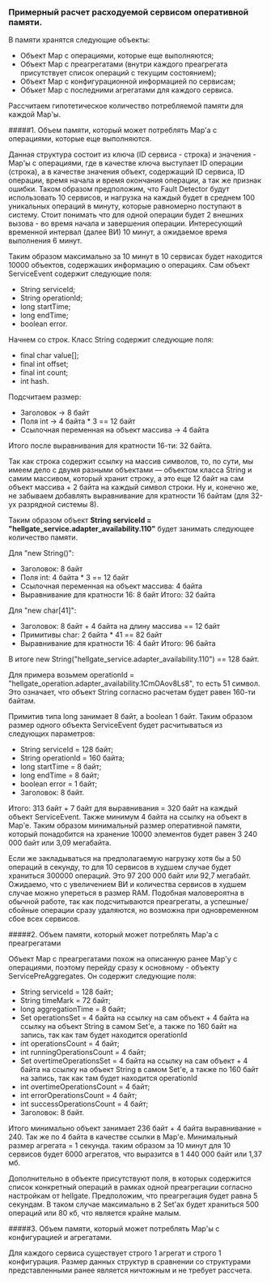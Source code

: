 ### Примерный расчет расходуемой сервисом оперативной памяти.

В памяти хранятся следующие объекты:
- Объект Map с операциями, которые еще выполняются;
- Объект Map с преагрегатами (внутри каждого преагрегата присутствует список операций с текущим состоянием);
- Объект Map с конфигурационной информацией по сервисам;
- Объкет Map с последними агрегатами для каждого сервиса.

Рассчитаем гипотетическое количество потребляемой памяти для каждой Map'ы.

#####1. Объем памяти, который может потреблять Map'a с операциями, которые еще выполняются.
 
Данная структура состоит из ключа (ID сервиса - строка) и значения - Map'ы с операциями, где в 
качестве ключа выступает ID операции (строка), а в качестве значения объект, содержащий 
ID сервиса, ID операции, время начала и время окончания операции, а так же признак ошибки.
Таком образом предположим, что Fault Detector будут использовать 10 сервисов, и 
нагрузка на каждый будет в среднем 100 уникальных операций в минуту, которые равномерно 
поступают в систему. Стоит понимать что для одной операции будет 2 внешних вызова - 
во время начала и завершения операции. Интересующий временной интервал (далее ВИ) 10 минут, 
а ожидаемое время выполнения 6 минут.

Таким образом максимально за 10 минут в 10 сервисах будет находится 10000 объектов, 
содержаших информацию о операциях. Сам объект ServiceEvent содержит следующие поля:
- String serviceId;
- String operationId;
- long startTime;
- long endTime;
- boolean error.

Начнем со строк. Класс String содержит следующие поля:
- final char value[];
- final int offset;
- final int count;
- int hash.

Подсчитаем размер:
- Заголовок -> 8 байт
- Поля int -> 4 байта * 3 == 12 байт
- Ссылочная переменная на объект массива -> 4 байта


Итого после выравнивания для кратности 16-ти: 32 байта. 

Так как строка содержит ссылку на массив символов, то, по сути, мы имеем дело с двумя 
разными объектами — объектом класса String и самим массивом, который хранит строку, 
а это еще 12 байт на сам объект массива + 2 байта на каждый символ строки. Ну и, 
конечно же, не забываем добавлять выравнивание для кратности 16 байтам (для 32-ух разрядной системы 8).

Таким образом объект **String serviceId = "hellgate_service.adapter_availability.110"** будет занимать следующее 
количество памяти.

Для "new String()":
- Заголовок: 8 байт
- Поля int: 4 байта * 3 == 12 байт
- Ссылочная переменная на объект массива: 4 байта
- Выравнивание для кратности 16: 8 байт
Итого: 32 байта 

Для "new char[41]":
- Заголовок: 8 байт + 4 байта на длину массива == 12 байт
- Примитивы char: 2 байта * 41 == 82 байт
- Выравнивание для кратности 16: 4 байт
Итого: 96 байта

В итоге new String("hellgate_service.adapter_availability.110") == 128 байт.

Для примера возьмем operationId = "hellgate_operation.adapter_availability.1CmOAov8Ls8", то есть 51
символ. Это означает, что объект String согласно расчетам будет равен 160-ти байтам.

Примитив типа long занимает 8 байт, а boolean 1 байт. Таким образом размер одного объекта 
ServiceEvent будет расчитываться из следующих параметров:
- String serviceId = 128 байт;
- String operationId = 160 байта;
- long startTime = 8 байт;
- long endTime = 8 байт;
- boolean error = 1 байт;
- Заголовок: 8 байт.

Итого: 313 байт + 7 байт для выравнивания = 320 байт на каждый объект ServiceEvent. 
Также минимум 4 байта на ссылку на объект в Map'e. Таким образом минимальный размер 
оперативной памяти, который понадобится на хранение 10000 элементов будет равен 
3 240 000 байт или 3,09 мегабайта.

Если же закладываться на предполагаемую нагрузку хотя бы а 50 операций в секунду, то 
для 10 сервисов в худшем случае будет храниться 300000 операций. Это 97 200 000 байт 
или 92,7 мегабайт. Ожидаемо, что с увеличением ВИ и количества сервисов в худшем случае 
можно упереться в размер RAM. Подобная маловероятна в обычной работе, так как 
подсчитываются преагрегаты, а успешные/сбойные операции сразу удаляются, но возможна 
при одновременном сбое всех сервисов. 

#####2. Объем памяти, который может потреблять Map'a с преагрегатами

Объект Map с преагрегатами похож на описанную ранее Map'y с операциями, поэтому перейду
сразу к основному - объекту ServicePreAggregates. Он содержит следующие поля:
- String serviceId = 128 байт;
- String timeMark = 72 байт;
- long aggregationTime = 8 байт;
- Set<String> operationsSet = 4 байта на ссылку на сам объект + 4 байта на ссылку на объект String в самом Set'e, 
                              а также по 160 байт на запись, так как там будет находится operationId
- int operationsCount = 4 байт;
- int runningOperationsCount = 4 байт;
- Set<String> overtimeOperationsSet = 4 байта на ссылку на сам объект + 4 байта на ссылку на объект String в самом Set'e, 
                                      а также по 160 байт на запись, так как там будет находится operationId
- int overtimeOperationsCount = 4 байт;
- int errorOperationsCount = 4 байт;
- int successOperationsCount = 4 байт;
- Заголовок: 8 байт.

Итого минимально объект занимает 236 байт + 4 байта выравнивание = 240. Так же по 4 байта в качестве ссылки в Map'e.
Минимальный размер агрегата = 1 секунда. таким образом за 10 минут для 10 сервисов будет 
6000 агрегатов, что выразится в 1 440 000 байт или 1,37 мб.

Дополнительно в объекте присутствуют поля, в которых содержится список конкретный операций в рамках одной преагрегации 
согласно настройкам от hellgate. Предположим, что преагрегация будет равна 5 секундам. В таком случае максимально в 2 
Set'ах будет храниться 500 операций или 80 кб, что является крайне малым. 

 #####3. Объем памяти, который может потреблять Map'ы с конфигурацией и агрегатами.
 
 Для каждого сервиса существует строго 1 агрегат и строго 1 конфигурация. Размер 
 данных структур в сравнении со структурами представленными ранее является ничтожным
 и не требует рассчета.
  